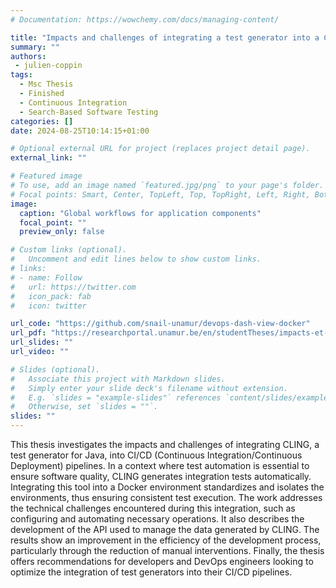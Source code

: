 ```yaml
---
# Documentation: https://wowchemy.com/docs/managing-content/

title: "Impacts and challenges of integrating a test generator into a CI/CD pipeline"
summary: ""
authors: 
 - julien-coppin
tags: 
  - Msc Thesis
  - Finished
  - Continuous Integration
  - Search-Based Software Testing
categories: []
date: 2024-08-25T10:14:15+01:00

# Optional external URL for project (replaces project detail page).
external_link: ""

# Featured image
# To use, add an image named `featured.jpg/png` to your page's folder.
# Focal points: Smart, Center, TopLeft, Top, TopRight, Left, Right, BottomLeft, Bottom, BottomRight.
image:
  caption: "Global workflows for application components"
  focal_point: ""
  preview_only: false

# Custom links (optional).
#   Uncomment and edit lines below to show custom links.
# links:
# - name: Follow
#   url: https://twitter.com
#   icon_pack: fab
#   icon: twitter

url_code: "https://github.com/snail-unamur/devops-dash-view-docker"
url_pdf: "https://researchportal.unamur.be/en/studentTheses/impacts-et-défis-de-lintégration-dun-générateur-de-tests-dans-un-"
url_slides: ""
url_video: ""

# Slides (optional).
#   Associate this project with Markdown slides.
#   Simply enter your slide deck's filename without extension.
#   E.g. `slides = "example-slides"` references `content/slides/example-slides.md`.
#   Otherwise, set `slides = ""`.
slides: ""
---
```


This thesis investigates the impacts and challenges of integrating CLING, a test generator for Java, into CI/CD (Continuous Integration/Continuous Deployment) pipelines. In a context where test automation is essential to ensure software quality, CLING generates integration tests automatically. Integrating this tool into a Docker environment standardizes and isolates the environments, thus ensuring consistent test execution. The work addresses the technical challenges encountered during this integration, such as configuring and automating necessary operations. It also describes the development of the API used to manage the data generated by CLING. The results show an improvement in the efficiency of the development process, particularly through the reduction of manual interventions. Finally, the thesis offers recommendations for developers and DevOps engineers looking to optimize the integration of test generators into their CI/CD pipelines.
